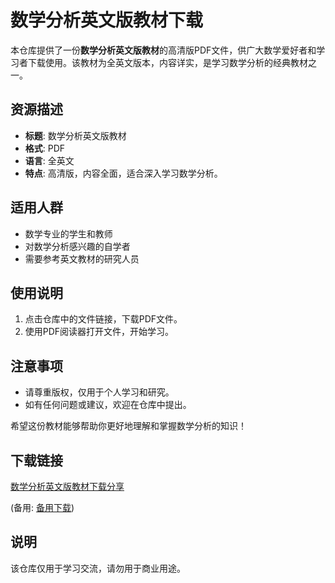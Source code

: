 # 数学分析英文版教材下载

本仓库提供了一份**数学分析英文版教材**的高清版PDF文件，供广大数学爱好者和学习者下载使用。该教材为全英文版本，内容详实，是学习数学分析的经典教材之一。

## 资源描述

- **标题**: 数学分析英文版教材
- **格式**: PDF
- **语言**: 全英文
- **特点**: 高清版，内容全面，适合深入学习数学分析。

## 适用人群

- 数学专业的学生和教师
- 对数学分析感兴趣的自学者
- 需要参考英文教材的研究人员

## 使用说明

1. 点击仓库中的文件链接，下载PDF文件。
2. 使用PDF阅读器打开文件，开始学习。

## 注意事项

- 请尊重版权，仅用于个人学习和研究。
- 如有任何问题或建议，欢迎在仓库中提出。

希望这份教材能够帮助你更好地理解和掌握数学分析的知识！

## 下载链接
[数学分析英文版教材下载分享](https://pan.quark.cn/s/552502ddaf69) 

(备用: [备用下载](https://pan.baidu.com/s/1GP-KC9CSc-tSwtdRPWPWgQ?pwd=1234))

## 说明

该仓库仅用于学习交流，请勿用于商业用途。
